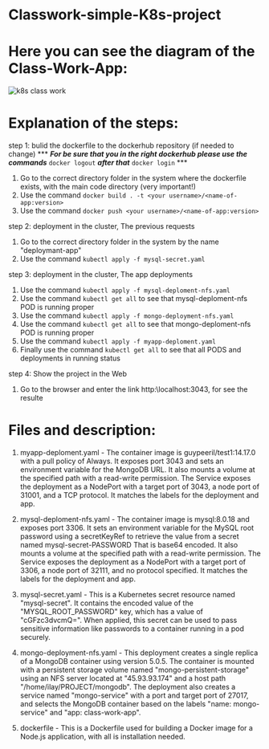 # Classwork-simple-K8s-project

Here you can see the diagram of the Class-Work-App:
===================================================
![k8s class work](https://user-images.githubusercontent.com/106809238/222407156-2839a019-eb10-495f-9d27-99eb4589b6c8.jpg)

Explanation of the steps:
=========================
step 1: bulid the dockerfile to the dockerhub repository (if needed to change)
*** ***For be sure that you in the right dockerhub please use the commands*** `docker logout` ***after that*** `docker login` *** 
1. Go to the correct directory folder in the system where the dockerfile exists, with the main code directory (very important!)
2. Use the command `docker build . -t <your username>/<name-of-app:version>`
3. Use the command `docker push <your username>/<name-of-app:version>`

step 2: deployment in the cluster, The previous requests
1. Go to the correct directory folder in the system by the name "deploymant-app"
2. Use the command `kubectl apply -f mysql-secret.yaml`

step 3: deployment in the cluster, The app deployments
1. Use the command `kubectl apply -f mysql-deploment-nfs.yaml`
2. Use the command `kubectl get all` to see that mysql-deploment-nfs POD is running proper
3. Use the command `kubectl apply -f mongo-deployment-nfs.yaml`
4. Use the command `kubectl get all` to see that mongo-deploment-nfs POD is running proper
5. Use the command `kubectl apply -f myapp-deploment.yaml`
6. Finally use the command `kubectl get all` to see that all PODS and deployments in running status

step 4: Show the project in the Web
1. Go to the browser and enter the link http:\\localhost:3043, for see the resulte

Files and description:
======================
1. myapp-deploment.yaml - 
The container image is guypeeril/test1:14.17.0 with a pull policy of Always. 
It exposes port 3043 and sets an environment variable for the MongoDB URL. 
It also mounts a volume at the specified path with a read-write permission.
The Service exposes the deployment as a NodePort with a target port of 3043, a node port of 31001, and a TCP protocol.
It matches the labels for the deployment and app.

2. mysql-deploment-nfs.yaml -
The container image is mysql:8.0.18 and exposes port 3306.
It sets an environment variable for the MySQL root password using a secretKeyRef to retrieve the value from a secret named mysql-secret-PASSWORD
That is base64 encoded.
It also mounts a volume at the specified path with a read-write permission.
The Service exposes the deployment as a NodePort with a target port of 3306, a node port of 32111, and no protocol specified.
It matches the labels for the deployment and app.

3. mysql-secret.yaml - 
This is a Kubernetes secret resource named "mysql-secret".
It contains the encoded value of the "MYSQL_ROOT_PASSWORD" key, which has a value of "cGFzc3dvcmQ=".
When applied, this secret can be used to pass sensitive information like passwords to a container running in a pod securely.

4. mongo-deployment-nfs.yaml -
This deployment creates a single replica of a MongoDB container using version 5.0.5.
The container is mounted with a persistent storage volume named "mongo-persistent-storage" using an NFS server located at "45.93.93.174" and a host path "/home/ilay/PROJECT/mongodb".
The deployment also creates a service named "mongo-service" with a port and target port of 27017,
and selects the MongoDB container based on the labels "name: mongo-service" and "app: class-work-app".

5. dockerfile - 
This is a Dockerfile used for building a Docker image for a Node.js application, with all is installation needed.
